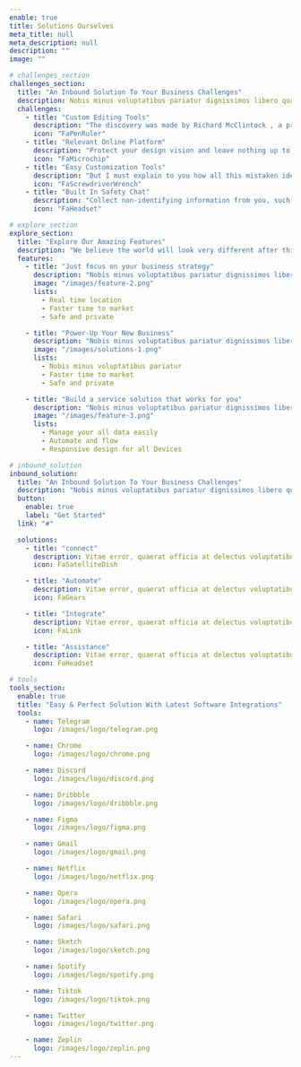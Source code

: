 ```yaml
---
enable: true
title: Solutions Ourselves
meta_title: null
meta_description: null
description: ""
image: ""

# challenges_section
challenges_section:
  title: "An Inbound Solution To Your Business Challenges"
  description: Nobis minus voluptatibus pariatur dignissimos libero quaerat expedita Asperiores nemo possimus nesciunt dicta veniam voluptatibus explicabo pariatur impedit, at reprehenderit
  challenges:
    - title: "Custom Editing Tools"
      description: "The discovery was made by Richard McClintock , a professor of Latin at Hampden-Sydney College in Virginia, who faced the impetuous recurrence of the dark word consectetur in the text  Lorem ipsum"
      icon: "FaPenRuler"
    - title: "Relevant Online Platform"
      description: "Protect your design vision and leave nothing up to interpretation with interaction recipes. Quickly share and access all your team members interactions by using libraries, ensuring consistency throughout the."
      icon: "FaMicrochip"
    - title: "Easy Customization Tools"
      description: "But I must explain to you how all this mistaken idea of denouncing of a pleasure and praising pain was born and I will give you a complete account of the system, and expound the actual teachings of the great explorer"
      icon: "FaScrewdriverWrench"
    - title: "Built In Safety Chat"
      description: "Collect non-identifying information from you, such as referring URL, browser, operating system, cookie information, and Internet Service Provider. Without a subpoena, voluntary compliance on the part."
      icon: "FaHeadset"

# explore_section
explore_section:
  title: "Explore Our Amazing Features"
  description: "We believe the world will look very different after this pandemic, as it did after the second world war and the financial crisis of 2008."
  features:
    - title: "Just focus on your business strategy"
      description: "Nobis minus voluptatibus pariatur dignissimos libero quaerat expedita Asperiores nemo possimus nesciunt dicta veniam voluptatibus explicabo pariatur impedit, at reprehenderit"
      image: "/images/feature-2.png"
      lists:
        - Real time location
        - Faster time to market
        - Safe and private

    - title: "Power-Up Your New Business"
      description: "Nobis minus voluptatibus pariatur dignissimos libero quaerat expedita Asperiores nemo possimus nesciunt dicta veniam voluptatibus explicabo pariatur impedit, at reprehenderit"
      image: "/images/solutions-1.png"
      lists:
        - Nobis minus voluptatibus pariatur
        - Faster time to market
        - Safe and private

    - title: "Build a service solution that works for you"
      description: "Nobis minus voluptatibus pariatur dignissimos libero quaerat expedita Asperiores nemo possimus nesciunt dicta veniam voluptatibus explicabo pariatur impedit, at reprehenderit"
      image: "/images/feature-3.png"
      lists:
        - Manage your all data easily
        - Automate and flow
        - Responsive design for all Devices

# inbound_solution
inbound_solution:
  title: "An Inbound Solution To Your Business Challenges"
  description: "Nobis minus voluptatibus pariatur dignissimos libero quaerat expedita Asperiores nemo possimus nesciunt dicta veniam voluptatibus explicabo pariatur impedit, at reprehenderit"
  button:
    enable: true
    label: "Get Started"
  link: "#"

  solutions:
    - title: "connect"
      description: Vitae error, quaerat officia at delectus voluptatibus explicabo
      icon: FaSatelliteDish

    - title: "Automate"
      description: Vitae error, quaerat officia at delectus voluptatibus explicabo
      icon: FaGears

    - title: "Integrate"
      description: Vitae error, quaerat officia at delectus voluptatibus explicabo
      icon: FaLink

    - title: "Assistance"
      description: Vitae error, quaerat officia at delectus voluptatibus explicabo
      icon: FaHeadset

# tools
tools_section:
  enable: true
  title: "Easy & Perfect Solution With Latest Software Integrations"
  tools:
    - name: Telegram
      logo: /images/logo/telegram.png

    - name: Chrome
      logo: /images/logo/chrome.png

    - name: Discord
      logo: /images/logo/discord.png

    - name: Dribbble
      logo: /images/logo/dribbble.png

    - name: Figma
      logo: /images/logo/figma.png

    - name: Gmail
      logo: /images/logo/gmail.png

    - name: Netflix
      logo: /images/logo/netflix.png

    - name: Opera
      logo: /images/logo/opera.png

    - name: Safari
      logo: /images/logo/safari.png

    - name: Sketch
      logo: /images/logo/sketch.png

    - name: Spotify
      logo: /images/logo/spotify.png

    - name: Tiktok
      logo: /images/logo/tiktok.png

    - name: Twitter
      logo: /images/logo/twitter.png

    - name: Zeplin
      logo: /images/logo/zeplin.png
---
```

